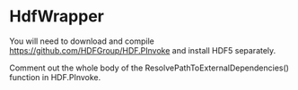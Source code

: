 # HdfWrapper

You will need to download and compile https://github.com/HDFGroup/HDF.PInvoke and install HDF5 separately.

Comment out the whole body of the ResolvePathToExternalDependencies() function in HDF.PInvoke. 
